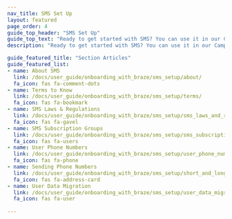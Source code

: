 ```yaml
---
nav_title: SMS Set Up
layout: featured
page_order: 4
guide_top_header: "SMS Set Up"
guide_top_text: "Ready to get started with SMS? You can use it in our Campaigns or Canvas tools. But, first, you should probably get set up and get to know SMS with Braze..."
description: "Ready to get started with SMS? You can use it in our Campaigns or Canvas tools. But, first, you should probably get set up and get to know SMS with Braze..."

guide_featured_title: "Section Articles"
guide_featured_list:
- name: About SMS
  link: /docs/user_guide/onboarding_with_braze/sms_setup/about/
  fa_icon: fas fa-comment-dots
- name: Terms to Know
  link: /docs/user_guide/onboarding_with_braze/sms_setup/terms/
  fa_icon: fas fa-bookmark
- name: SMS Laws & Regulations
  link: /docs/user_guide/onboarding_with_braze/sms_setup/sms_laws_and_regulations/
  fa_icon: fas fa-gavel
- name: SMS Subscription Groups
  link: /docs/user_guide/onboarding_with_braze/sms_setup/sms_subscription_groups/
  fa_icon: fas fa-users
- name: User Phone Numbers
  link: /docs/user_guide/onboarding_with_braze/sms_setup/user_phone_numbers/
  fa_icon: fas fa-phone
- name: Sending Phone Numbers
  link: /docs/user_guide/onboarding_with_braze/sms_setup/short_and_long_codes/
  fa_icon: fas fa-address-card
- name: User Data Migration
  link: /docs/user_guide/onboarding_with_braze/sms_setup/user_data_migration/
  fa_icon: fas fa-user
  
---
```




